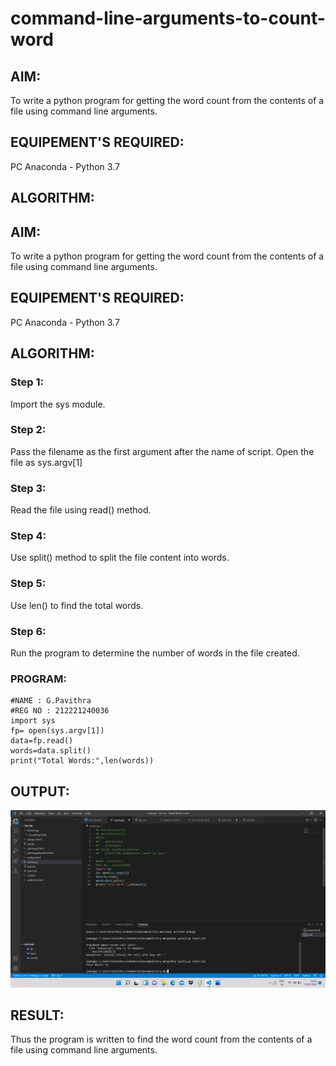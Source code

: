 # command-line-arguments-to-count-word
## AIM:
To write a python program for getting the word count from the contents of a file using command line arguments.
## EQUIPEMENT'S REQUIRED: 
PC
Anaconda - Python 3.7
## ALGORITHM: 
## AIM:
To write a python program for getting the word count from the contents of a file using command line arguments.

## EQUIPEMENT'S REQUIRED:
PC Anaconda - Python 3.7

## ALGORITHM:
### Step 1:
Import the sys module.

### Step 2:
Pass the filename as the first argument after the name of script. Open the file as sys.argv[1]

### Step 3:
Read the file using read() method.

### Step 4:
Use split() method to split the file content into words.

### Step 5:
Use len() to find the total words.

### Step 6:
Run the program to determine the number of words in the file created.

### PROGRAM:
~~~
#NAME : G.Pavithra
#REG NO : 212221240036
import sys
fp= open(sys.argv[1])
data=fp.read()
words=data.split()
print("Total Words:",len(words))
~~~
## OUTPUT:
![output](m7.png)
## RESULT:
Thus the program is written to find the word count from the contents of a file using command line arguments.
